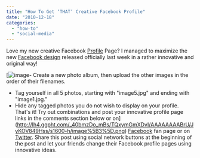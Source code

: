 ```yaml
---
title: "How To Get ‘THAT’ Creative Facebook Profile"
date: "2010-12-18"
categories: 
  - "how-to"
  - "social-media"
---
```


Love my new creative Facebook [Profile](http://www.facebook.com/k.avinash) Page? I managed to maximize the new [Facebook design](http://www.cosmogeek.info/2010/12/how-to-get-new-facebook-profile.html) released officially last week in a rather innovative and original way!  
  
[![image](images/profile-pic.jpg)- Create a new photo album, then upload the other images in the order of their filenames.
- Tag yourself in all 5 photos, starting with "image5.jpg" and ending with "image1.jpg."
- Hide any tagged photos you do not wish to display on your profile. That's it!
Try out combinations and post your innovative profile page links in the comments section below or on](http://lh4.ggpht.com/_40bmzDo_mBs/TQxymGmXDvI/AAAAAAAABrU/JyKOV849Hss/s1600-h/image%5B3%5D.png) [Facebook](http://www.facebook.com/cosmoGeek) fan page or on [Twitter](http://twitter.com/k_avinash). Share this post using social network buttons at the beginning of the post and let your friends change their Facebook profile pages using innovative ideas.
